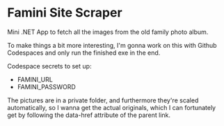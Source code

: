 # Famini Site Scraper
Mini .NET App to fetch all the images from the old family photo album.

To make things a bit more interesting, I'm gonna work on this with Github Codespaces and only run the finished exe in the end.

Codespace secrets to set up:

 - FAMINI_URL
 - FAMINI_PASSWORD

The pictures are in a private folder, and furthermore they're scaled automatically, so I wanna get the actual originals, which I can fortunately get
by following the data-href attribute of the parent link.
